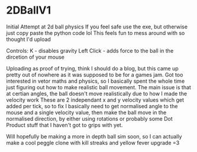 # 2DBallV1
Initial Attempt at 2d ball physics
If you feel safe use the exe, but otherwise just copy paste the python code lol
This feels fun to mess around with so thought I'd upload

Controls:
K - disables gravity
Left Click - adds force to the ball in the dircetion of your mouse

Uploading as proof of trying, think I should do a blog, but this came up pretty out of nowhere as it was supposed to be for a games jam. 
Got too interested in vetor maths and physics, so I basically spent the whole time just figuring out how to make realistic ball movement.
The main issue is that at certian angles, the ball doesn't move realistically due to how I made the velocity work 
These are 2 independant x and y velocity values which get added per tick, so to fix I basically need to get normalised angle to the mouse and a single velocity value,
then make the ball move in the normalised direction, by either using rotations or probably some Dot Product stuff that I haven't got to grips with yet.

Will hopefully be making a more in depth ball sim soon, so I can actually make a cool peggle clone with kill streaks and yellow fever upgrade =3
